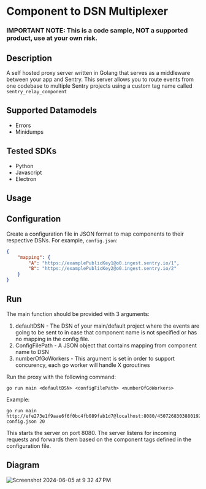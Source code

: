 # Component to DSN Multiplexer
### IMPORTANT NOTE: This is a code sample, NOT a supported product, use at your own risk.

## Description
A self hosted proxy server written in Golang that serves as a middleware between your app and Sentry.
This server allows you to route events from one codebase to multiple Sentry projects using a custom tag name called `sentry_relay_component`

## Supported Datamodels
- Errors
- Minidumps

## Tested SDKs
 - Python
 - Javascript
 - Electron

## Usage


## Configuration

Create a configuration file in JSON format to map components to their respective DSNs. For example, `config.json`:

```json
{
    "mapping": {
        "A": "https://examplePublicKey1@o0.ingest.sentry.io/1",
        "B": "https://examplePublicKey2@o0.ingest.sentry.io/2"
    }
}
```

## Run
The main function should be provided with 3 arguments:
1) defaultDSN - The DSN of your main/default project where the events are going to be sent to in case that component name is not specified or has no mapping in the config file.
2) ConfigFilePath - A JSON object that contains mapping from component name to DSN
3) numberOfGoWorkers - This argument is set in order to support concurency, each go worker will handle X goroutines

Run the proxy with the following command:
```
go run main <defaultDSN> <configFilePath> <numberOfGoWorkers>
```
Example:
```
go run main http://efe273e1f9aae6f6f0bc4fb089fab1d7@localhost:8080/4507268303880192 config.json 20
```
This starts the server on port 8080. The server listens for incoming requests and forwards them based on the component tags defined in the configuration file.

## Diagram
![Screenshot 2024-06-05 at 9 32 47 PM](https://github.com/sentry-demos/component_to_dsn_mux/assets/89414234/24b734ca-b77c-4f8f-a7cb-f534eccf0c9e)




